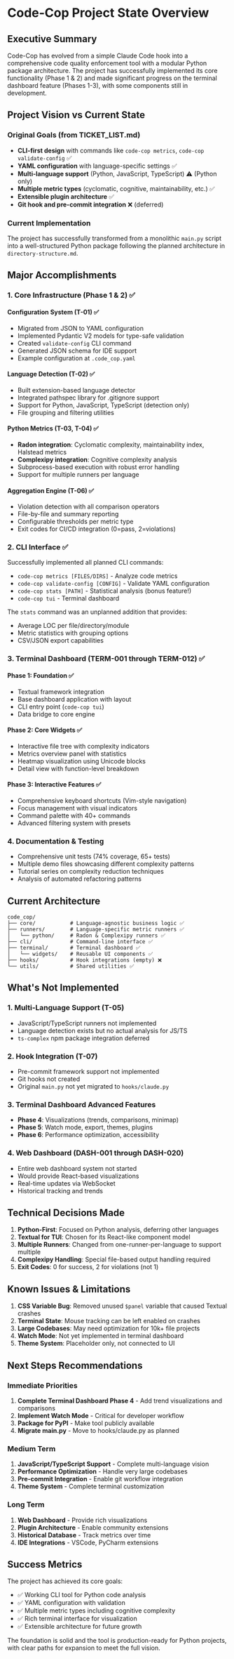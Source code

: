 # Code-Cop Project State Overview

## Executive Summary

Code-Cop has evolved from a simple Claude Code hook into a comprehensive code quality enforcement tool with a modular Python package architecture. The project has successfully implemented its core functionality (Phase 1 & 2) and made significant progress on the terminal dashboard feature (Phases 1-3), with some components still in development.

## Project Vision vs Current State

### Original Goals (from TICKET_LIST.md)
- **CLI-first design** with commands like `code-cop metrics`, `code-cop validate-config` ✅
- **YAML configuration** with language-specific settings ✅
- **Multi-language support** (Python, JavaScript, TypeScript) ⚠️ (Python only)
- **Multiple metric types** (cyclomatic, cognitive, maintainability, etc.) ✅
- **Extensible plugin architecture** ✅
- **Git hook and pre-commit integration** ❌ (deferred)

### Current Implementation
The project has successfully transformed from a monolithic `main.py` script into a well-structured Python package following the planned architecture in `directory-structure.md`.

## Major Accomplishments

### 1. Core Infrastructure (Phase 1 & 2) ✅

#### Configuration System (T-01) ✅
- Migrated from JSON to YAML configuration
- Implemented Pydantic V2 models for type-safe validation
- Created `validate-config` CLI command
- Generated JSON schema for IDE support
- Example configuration at `.code_cop.yaml`

#### Language Detection (T-02) ✅
- Built extension-based language detector
- Integrated pathspec library for .gitignore support
- Support for Python, JavaScript, TypeScript (detection only)
- File grouping and filtering utilities

#### Python Metrics (T-03, T-04) ✅
- **Radon integration**: Cyclomatic complexity, maintainability index, Halstead metrics
- **Complexipy integration**: Cognitive complexity analysis
- Subprocess-based execution with robust error handling
- Support for multiple runners per language

#### Aggregation Engine (T-06) ✅
- Violation detection with all comparison operators
- File-by-file and summary reporting
- Configurable thresholds per metric type
- Exit codes for CI/CD integration (0=pass, 2=violations)

### 2. CLI Interface ✅

Successfully implemented all planned CLI commands:
- `code-cop metrics [FILES/DIRS]` - Analyze code metrics
- `code-cop validate-config [CONFIG]` - Validate YAML configuration
- `code-cop stats [PATH]` - Statistical analysis (bonus feature!)
- `code-cop tui` - Terminal dashboard

The `stats` command was an unplanned addition that provides:
- Average LOC per file/directory/module
- Metric statistics with grouping options
- CSV/JSON export capabilities

### 3. Terminal Dashboard (TERM-001 through TERM-012) ✅

#### Phase 1: Foundation ✅
- Textual framework integration
- Base dashboard application with layout
- CLI entry point (`code-cop tui`)
- Data bridge to core engine

#### Phase 2: Core Widgets ✅
- Interactive file tree with complexity indicators
- Metrics overview panel with statistics
- Heatmap visualization using Unicode blocks
- Detail view with function-level breakdown

#### Phase 3: Interactive Features ✅
- Comprehensive keyboard shortcuts (Vim-style navigation)
- Focus management with visual indicators
- Command palette with 40+ commands
- Advanced filtering system with presets

### 4. Documentation & Testing

- Comprehensive unit tests (74% coverage, 65+ tests)
- Multiple demo files showcasing different complexity patterns
- Tutorial series on complexity reduction techniques
- Analysis of automated refactoring patterns

## Current Architecture

```
code_cop/
├── core/           # Language-agnostic business logic ✅
├── runners/        # Language-specific metric runners ✅
│   └── python/     # Radon & Complexipy runners ✅
├── cli/            # Command-line interface ✅
├── terminal/       # Terminal dashboard ✅
│   └── widgets/    # Reusable UI components ✅
├── hooks/          # Hook integrations (empty) ❌
└── utils/          # Shared utilities ✅
```

## What's Not Implemented

### 1. Multi-Language Support (T-05)
- JavaScript/TypeScript runners not implemented
- Language detection exists but no actual analysis for JS/TS
- `ts-complex` npm package integration deferred

### 2. Hook Integration (T-07)
- Pre-commit framework support not implemented
- Git hooks not created
- Original `main.py` not yet migrated to `hooks/claude.py`

### 3. Terminal Dashboard Advanced Features
- **Phase 4**: Visualizations (trends, comparisons, minimap)
- **Phase 5**: Watch mode, export, themes, plugins
- **Phase 6**: Performance optimization, accessibility

### 4. Web Dashboard (DASH-001 through DASH-020)
- Entire web dashboard system not started
- Would provide React-based visualizations
- Real-time updates via WebSocket
- Historical tracking and trends

## Technical Decisions Made

1. **Python-First**: Focused on Python analysis, deferring other languages
2. **Textual for TUI**: Chosen for its React-like component model
3. **Multiple Runners**: Changed from one-runner-per-language to support multiple
4. **Complexipy Handling**: Special file-based output handling required
5. **Exit Codes**: 0 for success, 2 for violations (not 1)

## Known Issues & Limitations

1. **CSS Variable Bug**: Removed unused `$panel` variable that caused Textual crashes
2. **Terminal State**: Mouse tracking can be left enabled on crashes
3. **Large Codebases**: May need optimization for 10k+ file projects
4. **Watch Mode**: Not yet implemented in terminal dashboard
5. **Theme System**: Placeholder only, not connected to UI

## Next Steps Recommendations

### Immediate Priorities
1. **Complete Terminal Dashboard Phase 4** - Add trend visualizations and comparisons
2. **Implement Watch Mode** - Critical for developer workflow
3. **Package for PyPI** - Make tool publicly available
4. **Migrate main.py** - Move to hooks/claude.py as planned

### Medium Term
1. **JavaScript/TypeScript Support** - Complete multi-language vision
2. **Performance Optimization** - Handle very large codebases
3. **Pre-commit Integration** - Enable git workflow integration
4. **Theme System** - Complete terminal customization

### Long Term
1. **Web Dashboard** - Provide rich visualizations
2. **Plugin Architecture** - Enable community extensions
3. **Historical Database** - Track metrics over time
4. **IDE Integrations** - VSCode, PyCharm extensions

## Success Metrics

The project has achieved its core goals:
- ✅ Working CLI tool for Python code analysis
- ✅ YAML configuration with validation
- ✅ Multiple metric types including cognitive complexity
- ✅ Rich terminal interface for visualization
- ✅ Extensible architecture for future growth

The foundation is solid and the tool is production-ready for Python projects, with clear paths for expansion to meet the full vision.